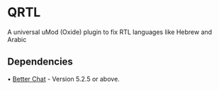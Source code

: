 # QRTL
A universal uMod (Oxide) plugin to fix RTL languages like Hebrew and Arabic


## Dependencies
• [Better Chat][betterchat] - Version 5.2.5 or above.

[betterchat]: https://umod.org/plugins/better-chat
